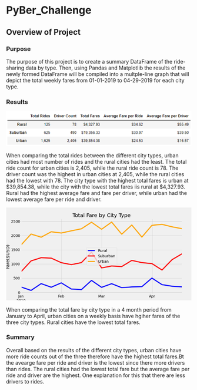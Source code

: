 # PyBer_Challenge
## Overview of Project
### Purpose
The purpose of this project is to create a summary DataFrame of the ride-sharing data by type. Then, using Pandas and Matplotlib the results of the newly formed DataFrame will be compiled into a multple-line graph that will depict the total weekly fares from 01-01-2019 to 04-29-2019 for each city type.
### Results

 ![summary](https://github.com/ducluu27/PyBer_Analysis/blob/master/Resources/Summary.png)
 
 
When comparing the total rides between the different city types, urban cities had most number of rides and the rural cities had the least. The total ride count for urban cities is 2,405, while the rural ride count is 78. The driver count was the highest in urban cities at 2,405, while the rural cities had the lowest with 78. The city type with the highest total fares is urban at $39,854.38, while the city with the lowest total fares iis rural at $4,327.93. Rural had the highest average fare and fare per driver, while urban had the lowest average fare per ride and driver. 

  ![Graph](https://github.com/ducluu27/PyBer_Analysis/blob/master/Analysis/PyBer_fare_summary.png)
 
 
When comparing the total fare by city type in a 4 month period from January to April, urban cities on a weekly basis have hgiher fares of the three city types. Rural cities have the lowest total fares. 
 
 
 ### Summary
Overall based on the results of the different city types, urban cities have more ride counts out of the three therefore have the highest total fares.Bt the avearge fare per ride and driver is the lowest since there more drivers than rides. The rural cities had the lowest total fare but the average fare per ride and driver are the highest. One explanation for this that there are less drivers to rides. 
 

